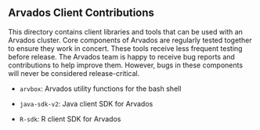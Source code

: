 ## Arvados Client Contributions

<!--
Copyright (C) The Arvados Authors. All rights reserved.

SPDX-License-Identifier: Apache-2.0
-->

This directory contains client libraries and tools that can be used with an Arvados cluster. Core components of Arvados are regularly tested together to ensure they work in concert. These tools receive less frequent testing before release. The Arvados team is happy to receive bug reports and contributions to help improve them. However, bugs in these components will never be considered release-critical.

* `arvbox`: Arvados utility functions for the bash shell

* `java-sdk-v2`: Java client SDK for Arvados

* `R-sdk`: R client SDK for Arvados
